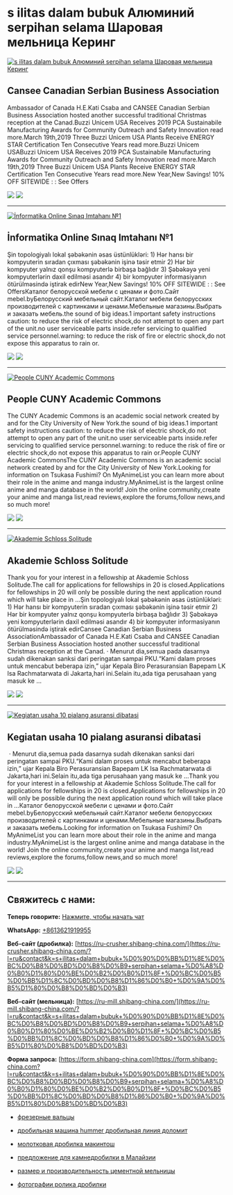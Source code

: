 # s ilitas dalam bubuk Алюминий serpihan selama Шаровая мельница Керинг

<a href="https://swt.shibang-china.com/?l=ru&img&k=s+ilitas+dalam+bubuk+%D0%90%D0%BB%D1%8E%D0%BC%D0%B8%D0%BD%D0%B8%D0%B9+serpihan+selama+%D0%A8%D0%B0%D1%80%D0%BE%D0%B2%D0%B0%D1%8F+%D0%BC%D0%B5%D0%BB%D1%8C%D0%BD%D0%B8%D1%86%D0%B0+%D0%9A%D0%B5%D1%80%D0%B8%D0%BD%D0%B3" target="_blank">![s ilitas dalam bubuk Алюминий serpihan selama Шаровая мельница Керинг](http://static.shibang-china.com/all-800x300/16.jpg)</a>

## Cansee Canadian Serbian Business Association
Ambassador of Canada H.E.Kati Csaba and CANSEE Canadian Serbian Business Association hosted another successful traditional Christmas reception at the Canad.Buzzi Unicem USA Receives 2019 PCA Sustainabile Manufacturing Awards for Community Outreach and Safety Innovation read more.March 19th,2019 Three Buzzi Unicem USA Plants Receive ENERGY STAR Certification Ten Consecutive Years read more.Buzzi Unicem USABuzzi Unicem USA Receives 2019 PCA Sustainabile Manufacturing Awards for Community Outreach and Safety Innovation read more.March 19th,2019 Three Buzzi Unicem USA Plants Receive ENERGY STAR Certification Ten Consecutive Years read more.New Year,New Savings! 10% OFF SITEWIDE : : See Offers


<a href="https://whatsapp.shibangsoft.com/WhatsApp.php" target="_blank" title="WhatsApp">![](http://static.shibang-china.com/icon/whatsapp.png)</a> <a href="https://swt.shibang-china.com/?l=ru&icon&k=s+ilitas+dalam+bubuk+%D0%90%D0%BB%D1%8E%D0%BC%D0%B8%D0%BD%D0%B8%D0%B9+serpihan+selama+%D0%A8%D0%B0%D1%80%D0%BE%D0%B2%D0%B0%D1%8F+%D0%BC%D0%B5%D0%BB%D1%8C%D0%BD%D0%B8%D1%86%D0%B0+%D0%9A%D0%B5%D1%80%D0%B8%D0%BD%D0%B3" target="_blank">![](http://static.shibang-china.com/icon/chat-ru.png)</a>

---

<a href="https://swt.shibang-china.com/?l=ru&img&k=s+ilitas+dalam+bubuk+%D0%90%D0%BB%D1%8E%D0%BC%D0%B8%D0%BD%D0%B8%D0%B9+serpihan+selama+%D0%A8%D0%B0%D1%80%D0%BE%D0%B2%D0%B0%D1%8F+%D0%BC%D0%B5%D0%BB%D1%8C%D0%BD%D0%B8%D1%86%D0%B0+%D0%9A%D0%B5%D1%80%D0%B8%D0%BD%D0%B3" target="_blank">![İnformatika Online Sınaq Imtahanı №1](http://static.shibang-china.com/all-800x300/271.jpg)</a>

## İnformatika Online Sınaq Imtahanı №1
Şin topologiyalı lokal şəbəkənin əsas &#252;st&#252;nl&#252;kləri: 1) Hər hansı bir kompyuterin sıradan &#231;ıxması şəbəkənin işinə təsir etmir 2) Hər bir kompyuter yalnız qonşu kompyuterlə birbaşa bağlıdır 3) Şəbəkəyə yeni kompyuterlərin daxil edilməsi asandır 4) bir kompyuter informasiyanın &#246;t&#252;r&#252;lməsində iştirak edirNew Year,New Savings! 10% OFF SITEWIDE : : See OffersКаталог белорусской мебели с ценами и фото.Сайт mebel.byБелорусский мебельный сайт.Каталог мебели белорусских производителей с картинками и ценами.Мебельные магазины.Выбрать и заказать мебель.the sound of big ideas.1 important safety instructions caution: to reduce the risk of electric shock,do not attempt to open any part of the unit.no user serviceable parts inside.refer servicing to qualified service personnel.warning: to reduce the risk of fire or electric shock,do not expose this apparatus to rain or.


<a href="https://whatsapp.shibangsoft.com/WhatsApp.php" target="_blank" title="WhatsApp">![](http://static.shibang-china.com/icon/whatsapp.png)</a> <a href="https://swt.shibang-china.com/?l=ru&icon&k=s+ilitas+dalam+bubuk+%D0%90%D0%BB%D1%8E%D0%BC%D0%B8%D0%BD%D0%B8%D0%B9+serpihan+selama+%D0%A8%D0%B0%D1%80%D0%BE%D0%B2%D0%B0%D1%8F+%D0%BC%D0%B5%D0%BB%D1%8C%D0%BD%D0%B8%D1%86%D0%B0+%D0%9A%D0%B5%D1%80%D0%B8%D0%BD%D0%B3" target="_blank">![](http://static.shibang-china.com/icon/chat-ru.png)</a>

---

<a href="https://swt.shibang-china.com/?l=ru&img&k=s+ilitas+dalam+bubuk+%D0%90%D0%BB%D1%8E%D0%BC%D0%B8%D0%BD%D0%B8%D0%B9+serpihan+selama+%D0%A8%D0%B0%D1%80%D0%BE%D0%B2%D0%B0%D1%8F+%D0%BC%D0%B5%D0%BB%D1%8C%D0%BD%D0%B8%D1%86%D0%B0+%D0%9A%D0%B5%D1%80%D0%B8%D0%BD%D0%B3" target="_blank">![People CUNY Academic Commons](http://static.shibang-china.com/all-800x300/400.jpg)</a>

## People CUNY Academic Commons
The CUNY Academic Commons is an academic social network created by and for the City University of New York.the sound of big ideas.1 important safety instructions caution: to reduce the risk of electric shock,do not attempt to open any part of the unit.no user serviceable parts inside.refer servicing to qualified service personnel.warning: to reduce the risk of fire or electric shock,do not expose this apparatus to rain or.People CUNY Academic CommonsThe CUNY Academic Commons is an academic social network created by and for the City University of New York.Looking for information on Tsukasa Fushimi? On MyAnimeList you can learn more about their role in the anime and manga industry.MyAnimeList is the largest online anime and manga database in the world! Join the online community,create your anime and manga list,read reviews,explore the forums,follow news,and so much more!


<a href="https://whatsapp.shibangsoft.com/WhatsApp.php" target="_blank" title="WhatsApp">![](http://static.shibang-china.com/icon/whatsapp.png)</a> <a href="https://swt.shibang-china.com/?l=ru&icon&k=s+ilitas+dalam+bubuk+%D0%90%D0%BB%D1%8E%D0%BC%D0%B8%D0%BD%D0%B8%D0%B9+serpihan+selama+%D0%A8%D0%B0%D1%80%D0%BE%D0%B2%D0%B0%D1%8F+%D0%BC%D0%B5%D0%BB%D1%8C%D0%BD%D0%B8%D1%86%D0%B0+%D0%9A%D0%B5%D1%80%D0%B8%D0%BD%D0%B3" target="_blank">![](http://static.shibang-china.com/icon/chat-ru.png)</a>

---

<a href="https://swt.shibang-china.com/?l=ru&img&k=s+ilitas+dalam+bubuk+%D0%90%D0%BB%D1%8E%D0%BC%D0%B8%D0%BD%D0%B8%D0%B9+serpihan+selama+%D0%A8%D0%B0%D1%80%D0%BE%D0%B2%D0%B0%D1%8F+%D0%BC%D0%B5%D0%BB%D1%8C%D0%BD%D0%B8%D1%86%D0%B0+%D0%9A%D0%B5%D1%80%D0%B8%D0%BD%D0%B3" target="_blank">![Akademie Schloss Solitude](http://static.shibang-china.com/all-800x300/647.jpg)</a>

## Akademie Schloss Solitude
Thank you for your interest in a fellowship at Akademie Schloss Solitude.The call for applications for fellowships in 20 is closed.Applications for fellowships in 20 will only be possible during the next application round which will take place in …Şin topologiyalı lokal şəbəkənin əsas &#252;st&#252;nl&#252;kləri: 1) Hər hansı bir kompyuterin sıradan &#231;ıxması şəbəkənin işinə təsir etmir 2) Hər bir kompyuter yalnız qonşu kompyuterlə birbaşa bağlıdır 3) Şəbəkəyə yeni kompyuterlərin daxil edilməsi asandır 4) bir kompyuter informasiyanın &#246;t&#252;r&#252;lməsində iştirak edirCansee Canadian Serbian Business AssociationAmbassador of Canada H.E.Kati Csaba and CANSEE Canadian Serbian Business Association hosted another successful traditional Christmas reception at the Canad.&nbsp;&#0183;&#32;Menurut dia,semua pada dasarnya sudah dikenakan sanksi dari peringatan sampai PKU.“Kami dalam proses untuk mencabut beberapa izin,” ujar Kepala Biro Perasuransian Bapepam LK Isa Rachmatarwata di Jakarta,hari ini.Selain itu,ada tiga perusahaan yang masuk ke …


<a href="https://whatsapp.shibangsoft.com/WhatsApp.php" target="_blank" title="WhatsApp">![](http://static.shibang-china.com/icon/whatsapp.png)</a> <a href="https://swt.shibang-china.com/?l=ru&icon&k=s+ilitas+dalam+bubuk+%D0%90%D0%BB%D1%8E%D0%BC%D0%B8%D0%BD%D0%B8%D0%B9+serpihan+selama+%D0%A8%D0%B0%D1%80%D0%BE%D0%B2%D0%B0%D1%8F+%D0%BC%D0%B5%D0%BB%D1%8C%D0%BD%D0%B8%D1%86%D0%B0+%D0%9A%D0%B5%D1%80%D0%B8%D0%BD%D0%B3" target="_blank">![](http://static.shibang-china.com/icon/chat-ru.png)</a>

---

<a href="https://swt.shibang-china.com/?l=ru&img&k=s+ilitas+dalam+bubuk+%D0%90%D0%BB%D1%8E%D0%BC%D0%B8%D0%BD%D0%B8%D0%B9+serpihan+selama+%D0%A8%D0%B0%D1%80%D0%BE%D0%B2%D0%B0%D1%8F+%D0%BC%D0%B5%D0%BB%D1%8C%D0%BD%D0%B8%D1%86%D0%B0+%D0%9A%D0%B5%D1%80%D0%B8%D0%BD%D0%B3" target="_blank">![Kegiatan usaha 10 pialang asuransi dibatasi](http://static.shibang-china.com/all-800x300/387.jpg)</a>

## Kegiatan usaha 10 pialang asuransi dibatasi
&nbsp;&#0183;&#32;Menurut dia,semua pada dasarnya sudah dikenakan sanksi dari peringatan sampai PKU.“Kami dalam proses untuk mencabut beberapa izin,” ujar Kepala Biro Perasuransian Bapepam LK Isa Rachmatarwata di Jakarta,hari ini.Selain itu,ada tiga perusahaan yang masuk ke …Thank you for your interest in a fellowship at Akademie Schloss Solitude.The call for applications for fellowships in 20 is closed.Applications for fellowships in 20 will only be possible during the next application round which will take place in …Каталог белорусской мебели с ценами и фото.Сайт mebel.byБелорусский мебельный сайт.Каталог мебели белорусских производителей с картинками и ценами.Мебельные магазины.Выбрать и заказать мебель.Looking for information on Tsukasa Fushimi? On MyAnimeList you can learn more about their role in the anime and manga industry.MyAnimeList is the largest online anime and manga database in the world! Join the online community,create your anime and manga list,read reviews,explore the forums,follow news,and so much more!


<a href="https://whatsapp.shibangsoft.com/WhatsApp.php" target="_blank" title="WhatsApp">![](http://static.shibang-china.com/icon/whatsapp.png)</a> <a href="https://swt.shibang-china.com/?l=ru&icon&k=s+ilitas+dalam+bubuk+%D0%90%D0%BB%D1%8E%D0%BC%D0%B8%D0%BD%D0%B8%D0%B9+serpihan+selama+%D0%A8%D0%B0%D1%80%D0%BE%D0%B2%D0%B0%D1%8F+%D0%BC%D0%B5%D0%BB%D1%8C%D0%BD%D0%B8%D1%86%D0%B0+%D0%9A%D0%B5%D1%80%D0%B8%D0%BD%D0%B3" target="_blank">![](http://static.shibang-china.com/icon/chat-ru.png)</a>

---
## Свяжитесь с нами:

**Теперь говорите:** [Нажмите, чтобы начать чат](https://swt.shibang-china.com?l=ru&contact&k=s+ilitas+dalam+bubuk+%D0%90%D0%BB%D1%8E%D0%BC%D0%B8%D0%BD%D0%B8%D0%B9+serpihan+selama+%D0%A8%D0%B0%D1%80%D0%BE%D0%B2%D0%B0%D1%8F+%D0%BC%D0%B5%D0%BB%D1%8C%D0%BD%D0%B8%D1%86%D0%B0+%D0%9A%D0%B5%D1%80%D0%B8%D0%BD%D0%B3)

**WhatsApp:**  [+8613621919955](https://whatsapp.shibangsoft.com/WhatsApp.php)

**Веб-сайт (дробилка):** [https://ru-crusher.shibang-china.com/](https://ru-crusher.shibang-china.com/?l=ru&contact&k=s+ilitas+dalam+bubuk+%D0%90%D0%BB%D1%8E%D0%BC%D0%B8%D0%BD%D0%B8%D0%B9+serpihan+selama+%D0%A8%D0%B0%D1%80%D0%BE%D0%B2%D0%B0%D1%8F+%D0%BC%D0%B5%D0%BB%D1%8C%D0%BD%D0%B8%D1%86%D0%B0+%D0%9A%D0%B5%D1%80%D0%B8%D0%BD%D0%B3)

**Веб-сайт (мельница):** [https://ru-mill.shibang-china.com/](https://ru-mill.shibang-china.com/?l=ru&contact&k=s+ilitas+dalam+bubuk+%D0%90%D0%BB%D1%8E%D0%BC%D0%B8%D0%BD%D0%B8%D0%B9+serpihan+selama+%D0%A8%D0%B0%D1%80%D0%BE%D0%B2%D0%B0%D1%8F+%D0%BC%D0%B5%D0%BB%D1%8C%D0%BD%D0%B8%D1%86%D0%B0+%D0%9A%D0%B5%D1%80%D0%B8%D0%BD%D0%B3)

**Форма запроса:** [https://form.shibang-china.com](https://form.shibang-china.com?l=ru&contact&k=s+ilitas+dalam+bubuk+%D0%90%D0%BB%D1%8E%D0%BC%D0%B8%D0%BD%D0%B8%D0%B9+serpihan+selama+%D0%A8%D0%B0%D1%80%D0%BE%D0%B2%D0%B0%D1%8F+%D0%BC%D0%B5%D0%BB%D1%8C%D0%BD%D0%B8%D1%86%D0%B0+%D0%9A%D0%B5%D1%80%D0%B8%D0%BD%D0%B3)

* [фрезерные вальцы](../124/%D1%84%D1%80%D0%B5%D0%B7%D0%B5%D1%80%D0%BD%D1%8B%D0%B5%20%D0%B2%D0%B0%D0%BB%D1%8C%D1%86%D1%8B.md)

* [дробильная машина hummer дробильная линия доломит](../123/%D0%B4%D1%80%D0%BE%D0%B1%D0%B8%D0%BB%D1%8C%D0%BD%D0%B0%D1%8F%20%D0%BC%D0%B0%D1%88%D0%B8%D0%BD%D0%B0%20hummer%20%D0%B4%D1%80%D0%BE%D0%B1%D0%B8%D0%BB%D1%8C%D0%BD%D0%B0%D1%8F%20%D0%BB%D0%B8%D0%BD%D0%B8%D1%8F%20%D0%B4%D0%BE%D0%BB%D0%BE%D0%BC%D0%B8%D1%82.md)

* [молотковая дробилка макинтош](../122/%D0%BC%D0%BE%D0%BB%D0%BE%D1%82%D0%BA%D0%BE%D0%B2%D0%B0%D1%8F%20%D0%B4%D1%80%D0%BE%D0%B1%D0%B8%D0%BB%D0%BA%D0%B0%20%D0%BC%D0%B0%D0%BA%D0%B8%D0%BD%D1%82%D0%BE%D1%88.md)

* [предложение для камнедробилки в Малайзии](../121/%D0%BF%D1%80%D0%B5%D0%B4%D0%BB%D0%BE%D0%B6%D0%B5%D0%BD%D0%B8%D0%B5%20%D0%B4%D0%BB%D1%8F%20%D0%BA%D0%B0%D0%BC%D0%BD%D0%B5%D0%B4%D1%80%D0%BE%D0%B1%D0%B8%D0%BB%D0%BA%D0%B8%20%D0%B2%20%D0%9C%D0%B0%D0%BB%D0%B0%D0%B9%D0%B7%D0%B8%D0%B8.md)

* [размер и производительность цементной мельницы](../124/%D1%80%D0%B0%D0%B7%D0%BC%D0%B5%D1%80%20%D0%B8%20%D0%BF%D1%80%D0%BE%D0%B8%D0%B7%D0%B2%D0%BE%D0%B4%D0%B8%D1%82%D0%B5%D0%BB%D1%8C%D0%BD%D0%BE%D1%81%D1%82%D1%8C%20%D1%86%D0%B5%D0%BC%D0%B5%D0%BD%D1%82%D0%BD%D0%BE%D0%B9%20%D0%BC%D0%B5%D0%BB%D1%8C%D0%BD%D0%B8%D1%86%D1%8B.md)

* [фотографии ролика дробилки](../123/%D1%84%D0%BE%D1%82%D0%BE%D0%B3%D1%80%D0%B0%D1%84%D0%B8%D0%B8%20%D1%80%D0%BE%D0%BB%D0%B8%D0%BA%D0%B0%20%D0%B4%D1%80%D0%BE%D0%B1%D0%B8%D0%BB%D0%BA%D0%B8.md)